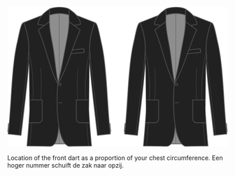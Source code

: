
![Plaatsing neep vooraan](frontdartplacement.svg)

Location of the front dart as a proportion of your chest circumference. Een hoger nummer schuift de zak naar opzij.